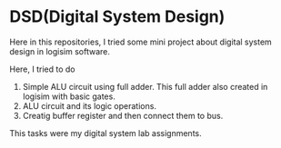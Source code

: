 # DSD(Digital System Design)


Here in this repositories, I tried some mini project about digital system design in logisim software.

Here, I tried to do 
1. Simple ALU circuit using full adder. This full adder also created in logisim with basic gates.
2. ALU circuit and its logic operations.
3. Creatig buffer register and then connect them to bus.

This tasks were my digital system lab assignments.



